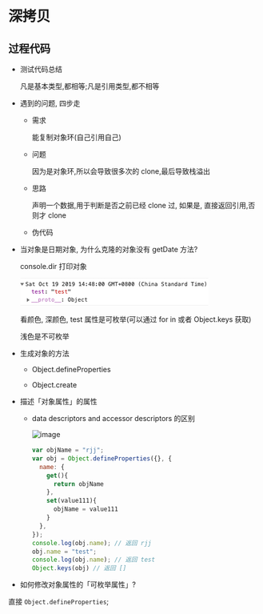 # 深拷贝

## 过程代码
 
- 测试代码总结

  凡是基本类型,都相等;凡是引用类型,都不相等  
    
- 遇到的问题, 四步走

  - 需求
  
    能复制对象环(自己引用自己)
    
  - 问题
  
    因为是对象环,所以会导致很多次的 clone,最后导致栈溢出
    
  - 思路
  
    声明一个数据,用于判断是否之前已经 clone 过, 如果是, 直接返回引用,否则才 clone
  
  - 伪代码
  
- 当对象是日期对象, 为什么克隆的对象没有 getDate 方法?

  console.dir 打印对象

  ![](https://raw.githubusercontent.com/wojiaofengzhongzhuifeng/image-host/master/img/20191019144855.png)
  
  看颜色, 深颜色, test 属性是可枚举(可以通过 for in 或者 Object.keys 获取)
  
  浅色是不可枚举

- 生成对象的方法

  - Object.defineProperties
  
  - Object.create
  
- 描述「对象属性」的属性

  
  
  - data descriptors and accessor descriptors 的区别
  
    ![image](https://user-images.githubusercontent.com/25478678/67140150-2879f280-f28a-11e9-94bd-227be87fb115.png)
  
    ```javascript
    var objName = "rjj";
    var obj = Object.defineProperties({}, {
      name: {
        get(){
          return objName
        },
        set(value111){
          objName = value111
        }
      },
    });
    console.log(obj.name); // 返回 rjj
    obj.name = "test";
    console.log(obj.name); // 返回 test
    Object.keys(obj) // 返回 []
    ```
  
- 如何修改对象属性的「可枚举属性」?

直接 `Object.defineProperties`;


     

